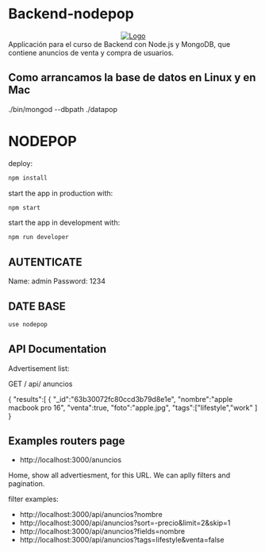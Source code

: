# Backend-nodepop
<div align="center">
  <a href="https://github.com/NicoleMantilla/Backend-nodepop">
    <img src="https://i.pinimg.com/564x/bf/fd/5d/bffd5d635ba2bdb7dd97cd2a9981c816.jpg" alt="Logo">
  </a>
</div>
Applicación para el curso de Backend con Node.js y MongoDB, que contiene anuncios de venta y compra de usuarios. 

## Como arrancamos la base de datos en Linux y en Mac
./bin/mongod --dbpath ./datapop


# NODEPOP

deploy:

```sh
npm install 
```

start the app in production with: 

```sh
npm start 
```
start the app in development with: 

```sh
npm run developer 
```
## AUTENTICATE

Name: admin 
Password: 1234


## DATE BASE 

```sh
use nodepop
```



## API Documentation 

Advertisement list:

GET / api/ anuncios

{
    "results":[
        {
            "_id":"63b30072fc80ccd3b79d8e1e",
            "nombre":"apple macbook pro 16",
            "venta":true,
            "foto":"apple.jpg",
            "tags":["lifestyle","work"
            ]
            }
            
 ## Examples routers page
 
* http://localhost:3000/anuncios

Home, show all advertiesment, for this URL. We can aplly filters and pagination.

filter examples:
* http://localhost:3000/api/anuncios?nombre
* http://localhost:3000/api/anuncios?sort=-precio&limit=2&skip=1
* http://localhost:3000/api/anuncios?fields=nombre
* http://localhost:3000/api/anuncios?tags=lifestyle&venta=false

